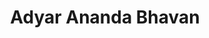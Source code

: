 ---
title: "Adyar Ananda Bhavan"
url: /trichy/adyar-ananda-bhavan-7th-cross/
shop: confectionery
---
